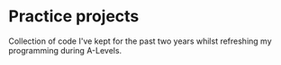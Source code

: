 # Practice projects
Collection of code I've kept for the past two years whilst refreshing my programming during A-Levels.
